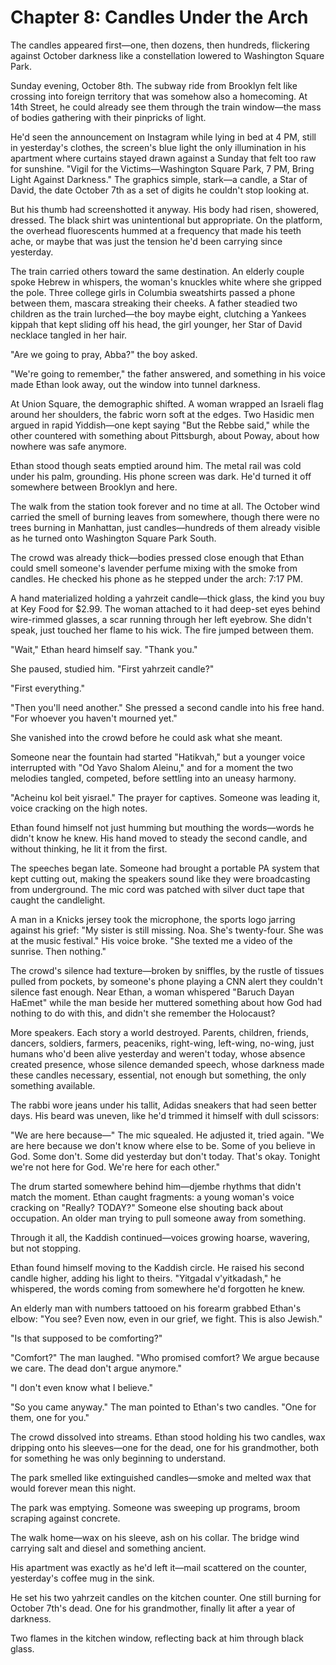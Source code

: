 # Chapter 8: Candles Under the Arch

The candles appeared first—one, then dozens, then hundreds, flickering against October darkness like a constellation lowered to Washington Square Park.

Sunday evening, October 8th. The subway ride from Brooklyn felt like crossing into foreign territory that was somehow also a homecoming. At 14th Street, he could already see them through the train window—the mass of bodies gathering with their pinpricks of light.

He'd seen the announcement on Instagram while lying in bed at 4 PM, still in yesterday's clothes, the screen's blue light the only illumination in his apartment where curtains stayed drawn against a Sunday that felt too raw for sunshine. "Vigil for the Victims—Washington Square Park, 7 PM, Bring Light Against Darkness." The graphics simple, stark—a candle, a Star of David, the date October 7th as a set of digits he couldn't stop looking at.


But his thumb had screenshotted it anyway. His body had risen, showered, dressed. The black shirt was unintentional but appropriate. On the platform, the overhead fluorescents hummed at a frequency that made his teeth ache, or maybe that was just the tension he'd been carrying since yesterday.

The train carried others toward the same destination. An elderly couple spoke Hebrew in whispers, the woman's knuckles white where she gripped the pole. Three college girls in Columbia sweatshirts passed a phone between them, mascara streaking their cheeks. A father steadied two children as the train lurched—the boy maybe eight, clutching a Yankees kippah that kept sliding off his head, the girl younger, her Star of David necklace tangled in her hair.

"Are we going to pray, Abba?" the boy asked.

"We're going to remember," the father answered, and something in his voice made Ethan look away, out the window into tunnel darkness.

At Union Square, the demographic shifted. A woman wrapped an Israeli flag around her shoulders, the fabric worn soft at the edges. Two Hasidic men argued in rapid Yiddish—one kept saying "But the Rebbe said," while the other countered with something about Pittsburgh, about Poway, about how nowhere was safe anymore.

Ethan stood though seats emptied around him. The metal rail was cold under his palm, grounding. His phone screen was dark. He'd turned it off somewhere between Brooklyn and here.

The walk from the station took forever and no time at all. The October wind carried the smell of burning leaves from somewhere, though there were no trees burning in Manhattan, just candles—hundreds of them already visible as he turned onto Washington Square Park South.

The crowd was already thick—bodies pressed close enough that Ethan could smell someone's lavender perfume mixing with the smoke from candles.
He checked his phone as he stepped under the arch: 7:17 PM.

A hand materialized holding a yahrzeit candle—thick glass, the kind you buy at Key Food for $2.99. The woman attached to it had deep-set eyes behind wire-rimmed glasses, a scar running through her left eyebrow. She didn't speak, just touched her flame to his wick. The fire jumped between them.

"Wait," Ethan heard himself say. "Thank you."

She paused, studied him. "First yahrzeit candle?"

"First everything."

"Then you'll need another." She pressed a second candle into his free hand. "For whoever you haven't mourned yet."

She vanished into the crowd before he could ask what she meant.

Someone near the fountain had started "Hatikvah," but a younger voice interrupted with "Od Yavo Shalom Aleinu," and for a moment the two melodies tangled, competed, before settling into an uneasy harmony.

"Acheinu kol beit yisrael." The prayer for captives. Someone was leading it, voice cracking on the high notes.

Ethan found himself not just humming but mouthing the words—words he didn't know he knew. His hand moved to steady the second candle, and without thinking, he lit it from the first.

The speeches began late. Someone had brought a portable PA system that kept cutting out, making the speakers sound like they were broadcasting from underground. The mic cord was patched with silver duct tape that caught the candlelight.

A man in a Knicks jersey took the microphone, the sports logo jarring against his grief: "My sister is still missing. Noa. She's twenty-four. She was at the music festival." His voice broke. "She texted me a video of the sunrise. Then nothing."

The crowd's silence had texture—broken by sniffles, by the rustle of tissues pulled from pockets, by someone's phone playing a CNN alert they couldn't silence fast enough. Near Ethan, a woman whispered "Baruch Dayan HaEmet" while the man beside her muttered something about how God had nothing to do with this, and didn't she remember the Holocaust?

More speakers. Each story a world destroyed. Parents, children, friends, dancers, soldiers, farmers, peaceniks, right-wing, left-wing, no-wing, just humans who'd been alive yesterday and weren't today, whose absence created presence, whose silence demanded speech, whose darkness made these candles necessary, essential, not enough but something, the only something available.

The rabbi wore jeans under his tallit, Adidas sneakers that had seen better days. His beard was uneven, like he'd trimmed it himself with dull scissors:

"We are here because—" The mic squealed. He adjusted it, tried again. "We are here because we don't know where else to be. Some of you believe in God. Some don't. Some did yesterday but don't today. That's okay. Tonight we're not here for God. We're here for each other."

The drum started somewhere behind him—djembe rhythms that didn't match the moment. Ethan caught fragments: a young woman's voice cracking on "Really? TODAY?" Someone else shouting back about occupation. An older man trying to pull someone away from something.

Through it all, the Kaddish continued—voices growing hoarse, wavering, but not stopping.

Ethan found himself moving to the Kaddish circle. He raised his second candle higher, adding his light to theirs. "Yitgadal v'yitkadash," he whispered, the words coming from somewhere he'd forgotten he knew.

An elderly man with numbers tattooed on his forearm grabbed Ethan's elbow: "You see? Even now, even in our grief, we fight. This is also Jewish."

"Is that supposed to be comforting?"

"Comfort?" The man laughed. "Who promised comfort? We argue because we care. The dead don't argue anymore."

"I don't even know what I believe."

"So you came anyway." The man pointed to Ethan's two candles. "One for them, one for you."

The crowd dissolved into streams. Ethan stood holding his two candles, wax dripping onto his sleeves—one for the dead, one for his grandmother, both for something he was only beginning to understand.


The park smelled like extinguished candles—smoke and melted wax that would forever mean this night.

The park was emptying. Someone was sweeping up programs, broom scraping against concrete.

The walk home—wax on his sleeve, ash on his collar. The bridge wind carrying salt and diesel and something ancient.

His apartment was exactly as he'd left it—mail scattered on the counter, yesterday's coffee mug in the sink.

He set his two yahrzeit candles on the kitchen counter. One still burning for October 7th's dead. One for his grandmother, finally lit after a year of darkness.

Two flames in the kitchen window, reflecting back at him through black glass.
